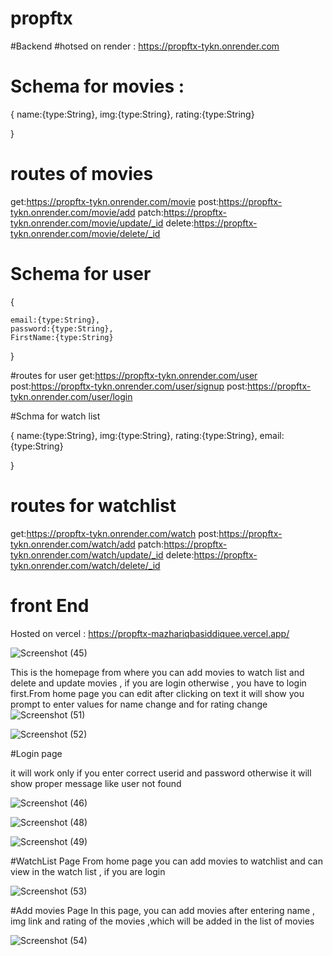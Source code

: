 # propftx

#Backend
#hotsed on render : https://propftx-tykn.onrender.com
# Schema for movies :


{
    name:{type:String},
    img:{type:String},
    rating:{type:String}

}


# routes of movies

get:https://propftx-tykn.onrender.com/movie
post:https://propftx-tykn.onrender.com/movie/add
patch:https://propftx-tykn.onrender.com/movie/update/_id
delete:https://propftx-tykn.onrender.com/movie/delete/_id


# Schema for user

{
   
    email:{type:String},
    password:{type:String},
    FirstName:{type:String}

}

#routes for user 
get:https://propftx-tykn.onrender.com/user
post:https://propftx-tykn.onrender.com/user/signup
post:https://propftx-tykn.onrender.com/user/login


#Schma for watch list 

{
    name:{type:String},
    img:{type:String},
    rating:{type:String},
    email:{type:String}

}



# routes for watchlist
get:https://propftx-tykn.onrender.com/watch
post:https://propftx-tykn.onrender.com/watch/add
patch:https://propftx-tykn.onrender.com/watch/update/_id
delete:https://propftx-tykn.onrender.com/watch/delete/_id




# front End
Hosted on vercel  :  https://propftx-mazhariqbasiddiquee.vercel.app/

![Screenshot (45)](https://github.com/mazhariqbasiddiquee/propftx/assets/121328575/e145565e-9e36-4b06-8939-403ec0c28e3b)

This is the homepage from where you can add movies to watch list and delete and update movies , if you are login otherwise , you have to login first.From home page you can edit after clicking on text it will show you prompt to enter values for name change and for rating change
![Screenshot (51)](https://github.com/mazhariqbasiddiquee/propftx/assets/121328575/a5db3a26-c853-4959-b828-7c06282086a6)



![Screenshot (52)](https://github.com/mazhariqbasiddiquee/propftx/assets/121328575/fd6d6889-89e7-45d7-ba9c-81a47c63ae98)



#Login page

it will work only if you enter correct userid and password otherwise it will show proper message like user not found

![Screenshot (46)](https://github.com/mazhariqbasiddiquee/propftx/assets/121328575/0c65317f-f984-46f4-8b9e-df1f089074a5)

![Screenshot (48)](https://github.com/mazhariqbasiddiquee/propftx/assets/121328575/2dd56bcc-2869-4dce-97f6-47db2aabd408)


![Screenshot (49)](https://github.com/mazhariqbasiddiquee/propftx/assets/121328575/799f1d5a-7bb3-4771-bbd1-cc10829ceb74)



#WatchList Page 
From home page  you can add movies to watchlist and can view in the watch list , if you are login

![Screenshot (53)](https://github.com/mazhariqbasiddiquee/propftx/assets/121328575/d50a3755-51ff-4140-8335-9b81f7dff582)



#Add movies Page
In this page, you can add movies after entering name , img link and rating of the movies ,which will be added in the list of movies

![Screenshot (54)](https://github.com/mazhariqbasiddiquee/propftx/assets/121328575/84c0612c-7ecd-43e8-8ae1-f08d0254a070)
















